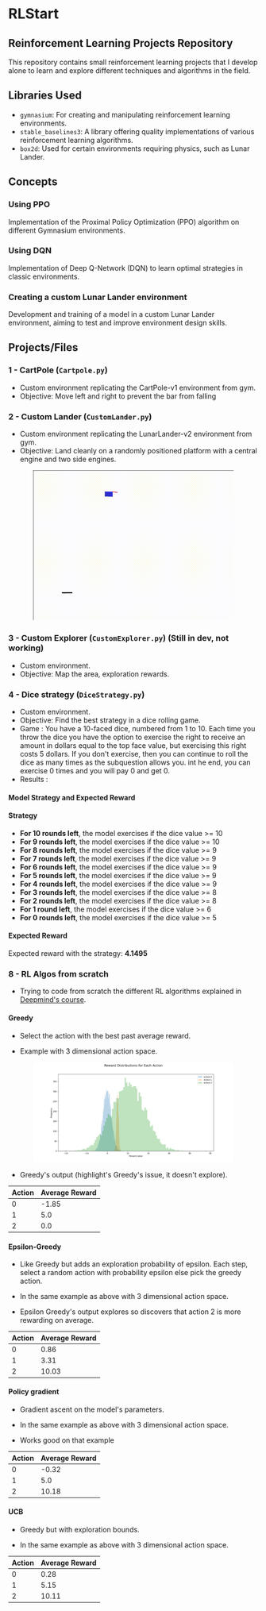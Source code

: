 # RLStart

## Reinforcement Learning Projects Repository

This repository contains small reinforcement learning projects that I develop alone to learn and explore different techniques and algorithms in the field.

## Libraries Used
- `gymnasium`: For creating and manipulating reinforcement learning environments.
- `stable_baselines3`: A library offering quality implementations of various reinforcement learning algorithms.
- `box2d`: Used for certain environments requiring physics, such as Lunar Lander.

## Concepts

### Using PPO
Implementation of the Proximal Policy Optimization (PPO) algorithm on different Gymnasium environments.

### Using DQN
Implementation of Deep Q-Network (DQN) to learn optimal strategies in classic environments.

### Creating a custom Lunar Lander environment
Development and training of a model in a custom Lunar Lander environment, aiming to test and improve environment design skills.

## Projects/Files

### 1 - CartPole (`Cartpole.py`)
- Custom environment replicating the CartPole-v1 environment from gym.
- Objective: Move left and right to prevent the bar from falling

### 2 - Custom Lander (`CustomLander.py`)
- Custom environment replicating the LunarLander-v2 environment from gym.
- Objective: Land cleanly on a randomly positioned platform with a central engine and two side engines.

<p align="center">
  <img src="https://raw.githubusercontent.com/GRDimm/RLStart/main/images/CustomLander.gif" width="80%" height="80%" />
</p>

### 3 - Custom Explorer (`CustomExplorer.py`) (Still in dev, not working)
- Custom environment.
- Objective: Map the area, exploration rewards.

### 4 - Dice strategy (`DiceStrategy.py`)
- Custom environment.
- Objective: Find the best strategy in a dice rolling game.
- Game : You have a 10-faced dice, numbered from 1 to 10. Each time you throw the dice you have the option to exercise the right to receive an amount in dollars equal to the top face value, but exercising this right costs 5 dollars. If you don't exercise, then you can continue to roll the dice as many times as the subquestion allows you. int he end, you can exercise 0 times and you will pay 0 and get 0.
- Results : 

#### Model Strategy and Expected Reward

#### Strategy
- **For 10 rounds left**, the model exercises if the dice value >= 10
- **For 9 rounds left**, the model exercises if the dice value >= 10
- **For 8 rounds left**, the model exercises if the dice value >= 9
- **For 7 rounds left**, the model exercises if the dice value >= 9
- **For 6 rounds left**, the model exercises if the dice value >= 9
- **For 5 rounds left**, the model exercises if the dice value >= 9
- **For 4 rounds left**, the model exercises if the dice value >= 9
- **For 3 rounds left**, the model exercises if the dice value >= 8
- **For 2 rounds left**, the model exercises if the dice value >= 8
- **For 1 round left**, the model exercises if the dice value >= 6
- **For 0 rounds left**, the model exercises if the dice value >= 5

#### Expected Reward
Expected reward with the strategy: **4.1495**

### 8 - RL Algos from scratch
- Trying to code from scratch the different RL algorithms explained in [Deepmind's course](https://www.youtube.com/playlist?list=PLqYmG7hTraZDVH599EItlEWsUOsJbAodm).

#### Greedy

- Select the action with the best past average reward.

- Example with 3 dimensional action space.
<p align="center">
  <img src="https://github.com/GRDimm/RLStart/blob/main/8%20-%20RL%20algos%20from%20scratch/images/greedy_reward_distributions.png" width="80%" height="80%" />
</p>

- Greedy's output (highlight's Greedy's issue, it doesn't explore).

| Action | Average Reward |
|--------|----------------|
| 0      | -1.85          |
| 1      | 5.0            |
| 2      | 0.0            |

#### Epsilon-Greedy

- Like Greedy but adds an exploration probability of epsilon. Each step, select a random action with probability epsilon else pick the greedy action.

- In the same example as above with 3 dimensional action space.

- Epsilon Greedy's output explores so discovers that action 2 is more rewarding on average.

| Action | Average Reward |
|--------|----------------|
| 0      | 0.86           |
| 1      | 3.31           |
| 2      | 10.03          |

#### Policy gradient

- Gradient ascent on the model's parameters.

- In the same example as above with 3 dimensional action space.

- Works good on that example

| Action | Average Reward |
|--------|----------------|
| 0      | -0.32          |
| 1      | 5.0            |
| 2      | 10.18          |

#### UCB

- Greedy but with exploration bounds.

- In the same example as above with 3 dimensional action space.

| Action | Average Reward |
|--------|----------------|
| 0      | 0.28           |
| 1      | 5.15           |
| 2      | 10.11          |



